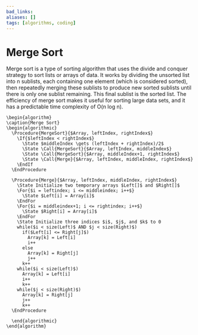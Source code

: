```yaml
---
bad_links: 
aliases: []
tags: [algorithms, coding]
---
```

# Merge Sort

Merge sort is a type of sorting algorithm that uses the divide and conquer strategy to sort lists or arrays of data. It works by dividing the unsorted list into n sublists, each containing one element (which is considered sorted), then repeatedly merging these sublists to produce new sorted sublists until there is only one sublist remaining. This final sublist is the sorted list. The efficiency of merge sort makes it useful for sorting large data sets, and it has a predictable time complexity of O(n log n).

```pseudo
\begin{algorithm}
\caption{Merge Sort}
\begin{algorithmic}
  \Procedure{MergeSort}{$Array, leftIndex, rightIndex$}
	\If{$leftIndex < rightIndex$} 
	  \State $middleIndex \gets (leftIndex + rightIndex)/2$
	  \State \Call{MergeSort}{$Array, leftIndex, middleIndex$}
	  \State \Call{MergeSort}{$Array, middleIndex+1, rightIndex$}
	  \State \Call{Merge}{$Array, leftIndex, middleIndex, rightIndex$}
	\EndIf
  \EndProcedure
  
  \Procedure{Merge}{$Array, leftIndex, middleIndex, rightIndex$}
    \State Initialize two temporary arrays $Left[]$ and $Right[]$
    \For{$i = leftindex; i <= middleindex; i++$}
      \State $Left[i] = Array[i]$
    \EndFor
    \For{$i = middleindex+1; i <= rightindex; i++$}
      \State $Right[i] = Array[i]$
    \EndFor
    \State Initialize three indices $i$, $j$, and $k$ to 0
    while($i < size(Left)$ AND $j < size(Right)$)
      if($Left[i] <= Right[j]$)
        Array[k] = Left[i]
        i++
      else
        Array[k] = Right[j]
        j++
      k++
    while($i < size(Left)$)
      Array[k] = Left[i]
      i++
      k++
    while($j < size(Right)$)
      Array[k] = Right[j]
      j++
      k++
  \EndProcedure
  
  \end{algorithmic}
\end{algorithm}
```